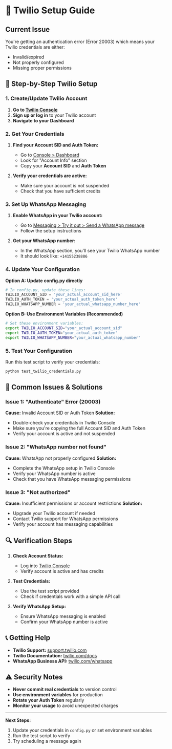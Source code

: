 # 🔧 Twilio Setup Guide

## Current Issue
You're getting an authentication error (Error 20003) which means your Twilio credentials are either:
- Invalid/expired
- Not properly configured
- Missing proper permissions

## 🔑 Step-by-Step Twilio Setup

### 1. Create/Update Twilio Account

1. **Go to [Twilio Console](https://console.twilio.com/)**
2. **Sign up or log in** to your Twilio account
3. **Navigate to your Dashboard**

### 2. Get Your Credentials

1. **Find your Account SID and Auth Token:**
   - Go to [Console > Dashboard](https://console.twilio.com/)
   - Look for "Account Info" section
   - Copy your **Account SID** and **Auth Token**

2. **Verify your credentials are active:**
   - Make sure your account is not suspended
   - Check that you have sufficient credits

### 3. Set Up WhatsApp Messaging

1. **Enable WhatsApp in your Twilio account:**
   - Go to [Messaging > Try it out > Send a WhatsApp message](https://console.twilio.com/us1/develop/sms/try-it-out/whatsapp)
   - Follow the setup instructions

2. **Get your WhatsApp number:**
   - In the WhatsApp section, you'll see your Twilio WhatsApp number
   - It should look like: `+14155238886`

### 4. Update Your Configuration

**Option A: Update config.py directly**
```python
# In config.py, update these lines:
TWILIO_ACCOUNT_SID = 'your_actual_account_sid_here'
TWILIO_AUTH_TOKEN = 'your_actual_auth_token_here'
TWILIO_WHATSAPP_NUMBER = 'your_actual_whatsapp_number_here'
```

**Option B: Use Environment Variables (Recommended)**
```bash
# Set these environment variables:
export TWILIO_ACCOUNT_SID="your_actual_account_sid"
export TWILIO_AUTH_TOKEN="your_actual_auth_token"
export TWILIO_WHATSAPP_NUMBER="your_actual_whatsapp_number"
```

### 5. Test Your Configuration

Run this test script to verify your credentials:
```bash
python test_twilio_credentials.py
```

## 🚨 Common Issues & Solutions

### Issue 1: "Authenticate" Error (20003)
**Cause:** Invalid Account SID or Auth Token
**Solution:** 
- Double-check your credentials in Twilio Console
- Make sure you're copying the full Account SID and Auth Token
- Verify your account is active and not suspended

### Issue 2: "WhatsApp number not found"
**Cause:** WhatsApp not properly configured
**Solution:**
- Complete the WhatsApp setup in Twilio Console
- Verify your WhatsApp number is active
- Check that you have WhatsApp messaging permissions

### Issue 3: "Not authorized"
**Cause:** Insufficient permissions or account restrictions
**Solution:**
- Upgrade your Twilio account if needed
- Contact Twilio support for WhatsApp permissions
- Verify your account has messaging capabilities

## 🔍 Verification Steps

1. **Check Account Status:**
   - Log into [Twilio Console](https://console.twilio.com/)
   - Verify account is active and has credits

2. **Test Credentials:**
   - Use the test script provided
   - Check if credentials work with a simple API call

3. **Verify WhatsApp Setup:**
   - Ensure WhatsApp messaging is enabled
   - Confirm your WhatsApp number is active

## 📞 Getting Help

- **Twilio Support:** [support.twilio.com](https://support.twilio.com/)
- **Twilio Documentation:** [twilio.com/docs](https://www.twilio.com/docs)
- **WhatsApp Business API:** [twilio.com/whatsapp](https://www.twilio.com/whatsapp)

## ⚠️ Security Notes

- **Never commit real credentials** to version control
- **Use environment variables** for production
- **Rotate your Auth Token** regularly
- **Monitor your usage** to avoid unexpected charges

---

**Next Steps:**
1. Update your credentials in `config.py` or set environment variables
2. Run the test script to verify
3. Try scheduling a message again 